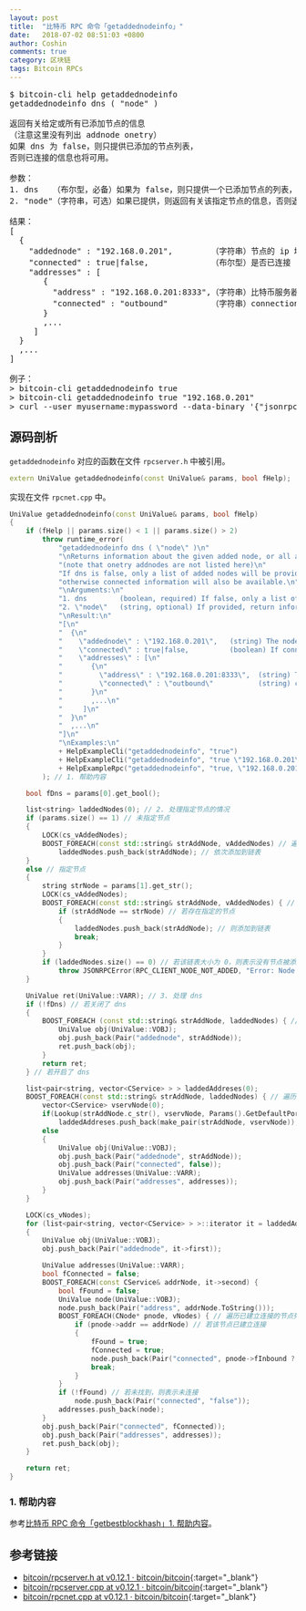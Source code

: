 ```yaml
---
layout: post
title:  "比特币 RPC 命令「getaddednodeinfo」"
date:   2018-07-02 08:51:03 +0800
author: Coshin
comments: true
category: 区块链
tags: Bitcoin RPCs
---
```

<pre>
$ bitcoin-cli help getaddednodeinfo
getaddednodeinfo dns ( "node" )

返回有关给定或所有已添加节点的信息
（注意这里没有列出 addnode onetry）
如果 dns 为 false，则只提供已添加的节点列表，
否则已连接的信息也将可用。

参数：
1. dns   （布尔型，必备）如果为 false，则只提供一个已添加节点的列表，否则已连接的信息也将可用。
2. "node"（字符串，可选）如果已提供，则返回有关该指定节点的信息，否则返回所有节点。

结果：
[
  {
    "addednode" : "192.168.0.201",        （字符串）节点的 ip 地址
    "connected" : true|false,             （布尔型）是否已连接
    "addresses" : [
       {
         "address" : "192.168.0.201:8333",（字符串）比特币服务器主机和端口
         "connected" : "outbound"         （字符串）connection，inbound 或 outbound
       }
       ,...
     ]
  }
  ,...
]

例子：
> bitcoin-cli getaddednodeinfo true
> bitcoin-cli getaddednodeinfo true "192.168.0.201"
> curl --user myusername:mypassword --data-binary '{"jsonrpc": "1.0", "id":"curltest", "method": "getaddednodeinfo", "params": [true, "192.168.0.201"] }' -H 'content-type: text/plain;' http://127.0.0.1:8332/
</pre>

## 源码剖析

`getaddednodeinfo` 对应的函数在文件 `rpcserver.h` 中被引用。

```cpp
extern UniValue getaddednodeinfo(const UniValue& params, bool fHelp);
```

实现在文件 `rpcnet.cpp` 中。

```cpp
UniValue getaddednodeinfo(const UniValue& params, bool fHelp)
{
    if (fHelp || params.size() < 1 || params.size() > 2)
        throw runtime_error(
            "getaddednodeinfo dns ( \"node\" )\n"
            "\nReturns information about the given added node, or all added nodes\n"
            "(note that onetry addnodes are not listed here)\n"
            "If dns is false, only a list of added nodes will be provided,\n"
            "otherwise connected information will also be available.\n"
            "\nArguments:\n"
            "1. dns        (boolean, required) If false, only a list of added nodes will be provided, otherwise connected information will also be available.\n"
            "2. \"node\"   (string, optional) If provided, return information about this specific node, otherwise all nodes are returned.\n"
            "\nResult:\n"
            "[\n"
            "  {\n"
            "    \"addednode\" : \"192.168.0.201\",   (string) The node ip address\n"
            "    \"connected\" : true|false,          (boolean) If connected\n"
            "    \"addresses\" : [\n"
            "       {\n"
            "         \"address\" : \"192.168.0.201:8333\",  (string) The bitcoin server host and port\n"
            "         \"connected\" : \"outbound\"           (string) connection, inbound or outbound\n"
            "       }\n"
            "       ,...\n"
            "     ]\n"
            "  }\n"
            "  ,...\n"
            "]\n"
            "\nExamples:\n"
            + HelpExampleCli("getaddednodeinfo", "true")
            + HelpExampleCli("getaddednodeinfo", "true \"192.168.0.201\"")
            + HelpExampleRpc("getaddednodeinfo", "true, \"192.168.0.201\"")
        ); // 1. 帮助内容

    bool fDns = params[0].get_bool();

    list<string> laddedNodes(0); // 2. 处理指定节点的情况
    if (params.size() == 1) // 未指定节点
    {
        LOCK(cs_vAddedNodes);
        BOOST_FOREACH(const std::string& strAddNode, vAddedNodes) // 遍历已添加的节点列表
            laddedNodes.push_back(strAddNode); // 依次添加到链表
    }
    else // 指定节点
    {
        string strNode = params[1].get_str();
        LOCK(cs_vAddedNodes);
        BOOST_FOREACH(const std::string& strAddNode, vAddedNodes) { // 遍历添加节点 IP 的列表
            if (strAddNode == strNode) // 若存在指定的节点
            {
                laddedNodes.push_back(strAddNode); // 则添加到链表
                break;
            }
        }
        if (laddedNodes.size() == 0) // 若该链表大小为 0，则表示没有节点被添加。
            throw JSONRPCError(RPC_CLIENT_NODE_NOT_ADDED, "Error: Node has not been added.");
    }

    UniValue ret(UniValue::VARR); // 3. 处理 dns
    if (!fDns) // 若关闭了 dns
    {
        BOOST_FOREACH (const std::string& strAddNode, laddedNodes) { // 遍历已添加节点的链表
            UniValue obj(UniValue::VOBJ);
            obj.push_back(Pair("addednode", strAddNode));
            ret.push_back(obj);
        }
        return ret;
    } // 若开启了 dns

    list<pair<string, vector<CService> > > laddedAddreses(0);
    BOOST_FOREACH(const std::string& strAddNode, laddedNodes) { // 遍历已添加节点的链表
        vector<CService> vservNode(0);
        if(Lookup(strAddNode.c_str(), vservNode, Params().GetDefaultPort(), fNameLookup, 0)) // 查找节点
            laddedAddreses.push_back(make_pair(strAddNode, vservNode)); // 追加到已添加的地址链表
        else
        {
            UniValue obj(UniValue::VOBJ);
            obj.push_back(Pair("addednode", strAddNode));
            obj.push_back(Pair("connected", false));
            UniValue addresses(UniValue::VARR);
            obj.push_back(Pair("addresses", addresses));
        }
    }

    LOCK(cs_vNodes);
    for (list<pair<string, vector<CService> > >::iterator it = laddedAddreses.begin(); it != laddedAddreses.end(); it++) // 遍历已添加的地址链表
    {
        UniValue obj(UniValue::VOBJ);
        obj.push_back(Pair("addednode", it->first));

        UniValue addresses(UniValue::VARR);
        bool fConnected = false;
        BOOST_FOREACH(const CService& addrNode, it->second) {
            bool fFound = false;
            UniValue node(UniValue::VOBJ);
            node.push_back(Pair("address", addrNode.ToString()));
            BOOST_FOREACH(CNode* pnode, vNodes) { // 遍历已建立连接的节点列表
                if (pnode->addr == addrNode) // 若该节点已建立连接
                {
                    fFound = true;
                    fConnected = true;
                    node.push_back(Pair("connected", pnode->fInbound ? "inbound" : "outbound")); // 追加该节点的连接状态
                    break;
                }
            }
            if (!fFound) // 若未找到，则表示未连接
                node.push_back(Pair("connected", "false"));
            addresses.push_back(node);
        }
        obj.push_back(Pair("connected", fConnected));
        obj.push_back(Pair("addresses", addresses));
        ret.push_back(obj);
    }

    return ret;
}
```

### 1. 帮助内容

参考[比特币 RPC 命令「getbestblockhash」1. 帮助内容](/blog/2018/05/bitcoin-rpc-getbestblockhash.html#1-帮助内容)。

## 参考链接

* [bitcoin/rpcserver.h at v0.12.1 · bitcoin/bitcoin](https://github.com/bitcoin/bitcoin/blob/v0.12.1/src/rpcserver.h){:target="_blank"}
* [bitcoin/rpcserver.cpp at v0.12.1 · bitcoin/bitcoin](https://github.com/bitcoin/bitcoin/blob/v0.12.1/src/rpcserver.cpp){:target="_blank"}
* [bitcoin/rpcnet.cpp at v0.12.1 · bitcoin/bitcoin](https://github.com/bitcoin/bitcoin/blob/v0.12.1/src/rpcnet.cpp){:target="_blank"}
